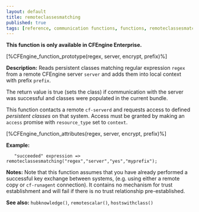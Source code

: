 ```yaml
---
layout: default
title: remoteclassesmatching
published: true
tags: [reference, communication functions, functions, remoteclassesmatching]
---
```


**This function is only available in CFEngine Enterprise.**

[%CFEngine_function_prototype(regex, server, encrypt, prefix)%]

**Description:** Reads persistent classes matching regular expression `regex`
from a remote CFEngine server `server` and adds them into local context with
prefix `prefix`.

The return value is true (sets the class) if communication with the server was
successful and classes were populated in the current bundle.

This function contacts a remote `cf-serverd` and requests access to defined
*persistent classes* on that system. Access must be granted by making an
`access` promise with `resource_type` set to `context`.

[%CFEngine_function_attributes(regex, server, encrypt, prefix)%]

**Example:**

```cf3
   "succeeded" expression => remoteclassesmatching("regex","server","yes","myprefix");
```

**Notes:** Note that this function assumes that you have already performed a
successful key exchange between systems, (e.g. using either a remote
copy or `cf-runagent` connection). It contains no mechanism for trust
establishment and will fail if there is no trust relationship
pre-established.

**See also:** `hubknowledge()`, `remotescalar()`, `hostswithclass()`
